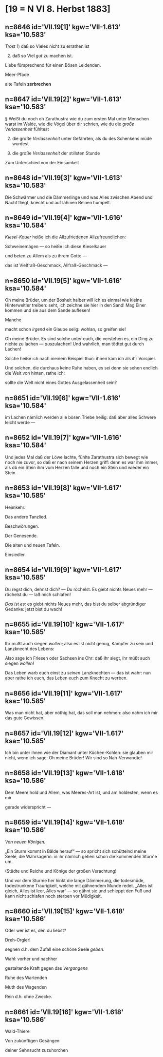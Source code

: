 # [19 = N VI 8. Herbst 1883]

## n=8646 id='VII.19[1]' kgw='VII-1.613' ksa='10.583'

*Trost* 1) daß so Vieles nicht zu errathen ist

2) daß so Viel *gut* zu machen ist.

Liebe fürsprechend für einen Bösen Leidenden.

Meer-Pfade

alte Tafeln **zerbrechen**

## n=8647 id='VII.19[2]' kgw='VII-1.613' ksa='10.583'

§ Weißt du noch oh Zarathustra wie du zum ersten Mal unter Menschen warst im Walde, wie die Vögel über dir schrien, wie du die *große Verlassenheit* fühltest

2) die große *Verlassenheit* unter Gefährten, als du des Schenkens müde wurdest

3) die große *Verlassenheit* der stillsten Stunde

Zum Unterschied von der Einsamkeit

## n=8648 id='VII.19[3]' kgw='VII-1.613' ksa='10.583'

Die Schwärmer und die Dämmerlinge und was Alles zwischen Abend und Nacht fliegt, kriecht und auf lahmen Beinen humpelt.

## n=8649 id='VII.19[4]' kgw='VII-1.616' ksa='10.584'

*Kiesel-Kauer* heiße ich die Allzufriedenen Allzufreundlichen:

Schweinemägen — so heiße ich diese Kieselkauer

und beten zu Allem als zu ihrem Gotte —

das ist Vielfraß-Geschmack, Allfraß-Geschmack —

## n=8650 id='VII.19[5]' kgw='VII-1.616' ksa='10.584'

Oh meine Brüder, um der Bosheit halber will ich es einmal wie kleine Hinterweltler treiben: seht, ich zeichne sie hier in den Sand! Mag Einer kommen und sie aus dem Sande auflesen!

Manche

macht schon *irgend* ein Glaube selig: wohlan, so greifen sie!

Oh meine Brüder. Es sind solche unter euch, die verstehen es, ein Ding zu nichte zu lachen — *aus*zulachen! Und wahrlich, man tödtet gut durch Lachen!

Solche heiße ich nach meinem Beispiel thun: ihnen kam ich als ihr Vorspiel.

Und solchen, die durchaus keine Ruhe haben, es sei denn sie sehen endlich die Welt von hinten, rathe ich:

sollte die Welt nicht eines Gottes Ausgelassenheit sein?

## n=8651 id='VII.19[6]' kgw='VII-1.616' ksa='10.584'

im Lachen nämlich werden alle bösen Triebe heilig: daß aber alles Schwere leicht werde —

## n=8652 id='VII.19[7]' kgw='VII-1.616' ksa='10.584'

Und jedes Mal daß der Löwe lachte, fühlte Zarathustra sich bewegt wie noch nie zuvor, so daß er nach seinem Herzen griff: denn es war ihm immer, als ob ein Stein ihm vom Herzen falle und noch ein Stein und wieder ein Stein.

## n=8653 id='VII.19[8]' kgw='VII-1.617' ksa='10.585'

Heimkehr.

Das andere Tanzlied.

Beschwörungen.

Der Genesende.

Die alten und neuen Tafeln.

Einsiedler.

## n=8654 id='VII.19[9]' kgw='VII-1.617' ksa='10.585'

Du regst dich, dehnst dich? — Du röchelst. Es giebt nichts Neues mehr — röchelst du — laß mich schlafen!

*Das ist es:* es giebt nichts Neues mehr, das bist du selber abgründiger Gedanke: jetzt bist du wach!

## n=8655 id='VII.19[10]' kgw='VII-1.617' ksa='10.585'

Ihr müßt auch siegen *wollen*; also es ist nicht genug, Kämpfer zu sein und Lanzknecht des Lebens:

Also sage ich Friesen oder Sachsen ins Ohr: daß ihr siegt, ihr müßt auch siegen *wollen*!

Das Leben warb euch einst zu *seinen* Lanzknechten — das ist wahr: nun aber rathe ich euch, das Leben euch zum Knecht zu werben.

## n=8656 id='VII.19[11]' kgw='VII-1.617' ksa='10.585'

Was man nicht hat, aber nöthig hat, das soll man nehmen: also nahm ich mir das gute Gewissen.

## n=8657 id='VII.19[12]' kgw='VII-1.617' ksa='10.585'

Ich bin unter ihnen wie der Diamant unter Küchen-Kohlen: sie glauben mir nicht, wenn ich sage: Oh meine Brüder! Wir sind so Nah-Verwandte!

## n=8658 id='VII.19[13]' kgw='VII-1.618' ksa='10.586'

Dem Meere hold und Allem, was Meeres-Art ist, und am holdesten, wenn es mir

gerade widerspricht —

## n=8659 id='VII.19[14]' kgw='VII-1.618' ksa='10.586'

*Von neuen Königen.*

„Ein Sturm kommt in Bälde herauf“ — so spricht sich schüttelnd meine Seele, die Wahrsagerin: in ihr nämlich gehen schon die kommenden Stürme um.

(Städte und Reiche und Könige der großen Verachtung)

Und vor dem Sturme her hinkt die lange Dämmerung, die todesmüde, todestrunkene Traurigkeit, welche mit gähnendem Munde redet. „Alles ist gleich, Alles ist leer, Alles war“ — so gähnt sie und schleppt den Fuß und kann nicht schlafen noch sterben vor Müdigkeit.

## n=8660 id='VII.19[15]' kgw='VII-1.618' ksa='10.586'

Oder wer ist es, den du liebst?

Dreh-Orgler!

segnen d.h. dem Zufall eine schöne Seele *geben*.

Wahl: vorher und nachher

gestaltende Kraft gegen das *Vergangene*

Ruhe des Wartenden

Muth des Wagenden

Rein d.h. ohne Zwecke.

## n=8661 id='VII.19[16]' kgw='VII-1.618' ksa='10.586'

Wald-Thiere

Von zukünftigen Gesängen

deiner Sehnsucht zuzuhorchen
